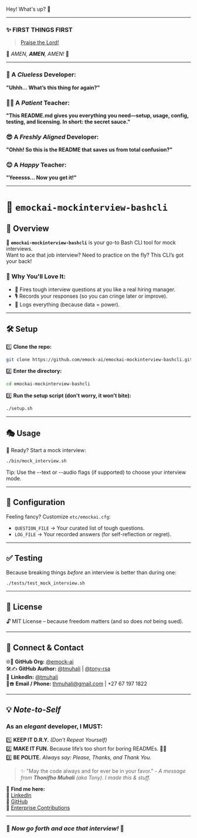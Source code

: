 Hey! What's up? 🚀

---

### ✨ **FIRST THINGS FIRST**  
> [Praise the Lord!](https://www.youtube.com/watch?v=w-_uZP-EYkc)  

🙌 *AMEN, **AMEN**, AMEN!* 🙌  

---

### 🤔 A *Clueless* Developer:  
**"Uhhh... What’s this thing for again?"**  

### 🧑‍🏫 A *Patient* Teacher:  
**"This README.md gives you everything you need—setup, usage, config, testing, and licensing. In short: the secret sauce."**  

### 😎 A *Freshly Aligned* Developer:  
**"Ohhh! So this is the README that saves us from total confusion?"**  

### 😊 A *Happy* Teacher:  
**"Yeeesss... Now you get it!"**  

---

# 🧠 `emockai-mockinterview-bashcli`  

## 🎤 Overview  

🚀 **`emockai-mockinterview-bashcli`** is your go-to Bash CLI tool for mock interviews.  
Want to ace that job interview? Need to practice on the fly? This CLI’s got your back!  

### 🎯 Why You'll Love It:  
- 🤖 Fires tough interview questions at you like a real hiring manager.  
- 🎙️ Records your responses (so you can cringe later or improve).  
- 📝 Logs everything (because data = power).  

---

## 🛠️ **Setup**  

1️⃣ **Clone the repo:**  

   ```bash
   git clone https://github.com/emock-ai/emockai-mockinterview-bashcli.git
   ```

2️⃣ **Enter the directory:**  

   ```bash
   cd emockai-mockinterview-bashcli
   ```

3️⃣ **Run the setup script (don't worry, it won’t bite):**  

   ```bash
   ./setup.sh
   ```

---

## 🎭 **Usage**  

🚀 Ready? Start a mock interview:  

```bash
./bin/mock_interview.sh
```
Tip: Use the --text or --audio flags (if supported) to choose your interview mode.

---

## 🔧 **Configuration**  

Feeling fancy? Customize `etc/emockai.cfg`:  

- `QUESTION_FILE` → Your curated list of tough questions.  
- `LOG_FILE` → Your recorded answers (for self-reflection or regret).  

---

## ✅ **Testing**  

Because breaking things *before* an interview is better than during one:  

```bash
./tests/test_mock_interview.sh
```

---

## 📜 **License**  

🔓 MIT License – because freedom matters (and so does *not* being sued).  

---

## 🔗 **Connect & Contact**  

🌐👔 **GitHub Org:** [@emock-ai](https://github.com/emock-ai)  
🛠✍️ **GitHub Author:** [@tmuhali](https://github.com/tmuhali) | [@tony-rsa](https://github.com/tony-rsa)  
💼 **LinkedIn:** [@tmuhali](https://www.linkedin.com/in/tmuhali/)  
📧☎️ **Email / Phone:** [thmuhali@gmail.com](mailto:thmuhali@gmail.com) | +27 67 197 1822  

---

## 💡 *Note-to-Self*  

### As an *elegant* developer, I MUST:  
1️⃣ **KEEP IT D.R.Y.** *(Don’t Repeat Yourself)*  
2️⃣ **MAKE IT FUN.** Because life’s too short for boring READMEs. 🚀😆  
3️⃣ **BE POLITE.** *Always say: Please, Thanks, and Thank You.*  

> ✨ "May the code always and for ever be in your favor." - *A message from **Thonifho Muhali** (aka Tony). I made this & stuff.*

📎 **Find me here:**  
🔹 [LinkedIn](https://www.linkedin.com/in/tmuhali/)  
🔹 [GitHub](https://github.com/tony-rsa)  
🔹 [Enterprise Contributions](https://github.com/tmuhali)  

---

### 🎉 *Now go forth and ace that interview!* 🚀
